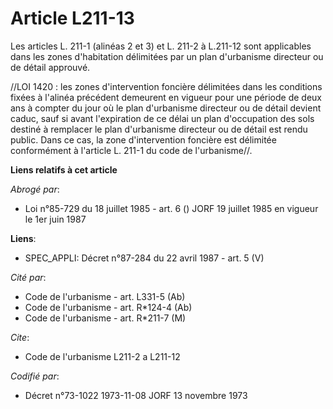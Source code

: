# Article L211-13

Les articles L. 211-1 (alinéas 2 et 3) et L. 211-2 à L.211-12 sont applicables dans les zones d'habitation délimitées par un
plan d'urbanisme directeur ou de détail approuvé.

//LOI  1420 : les zones d'intervention foncière délimitées dans les conditions fixées à l'alinéa précédent demeurent en
vigueur pour une période de deux ans à compter du jour où le plan d'urbanisme directeur ou de détail devient caduc, sauf si
avant l'expiration de ce délai un plan d'occupation des sols destiné à remplacer le plan d'urbanisme directeur ou de détail
est rendu public. Dans ce cas, la zone d'intervention foncière est délimitée conformément à l'article L. 211-1 du code de
l'urbanisme//.

**Liens relatifs à cet article**

_Abrogé par_:

  - Loi n°85-729 du 18 juillet 1985 - art. 6 () JORF 19 juillet 1985 en vigueur le 1er juin 1987

**Liens**:

  - SPEC_APPLI: Décret n°87-284 du 22 avril 1987 - art. 5 (V)

_Cité par_:

  - Code de l'urbanisme - art. L331-5 (Ab)
  - Code de l'urbanisme - art. R*124-4 (Ab)
  - Code de l'urbanisme - art. R*211-7 (M)

_Cite_:

  - Code de l'urbanisme L211-2 a L211-12

_Codifié par_:

  - Décret n°73-1022 1973-11-08 JORF 13 novembre 1973
